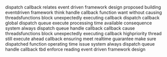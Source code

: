 dispatch callback relates event driven framework design proposed building eventdriven framework think handle callback function want without causing threadsfunctions block unexpectedly executing callback dispatch callback global dispatch queue execute processing time available consequence system always dispatch queue handle callback callback cause threadsfunctions block unexpectedly executing callback highpriority thread still execute ahead callback ensuring meet realtime guarantee make sure dispatched function operating time issue system always dispatch queue handle callback tbd enforce reading event driven framework design
